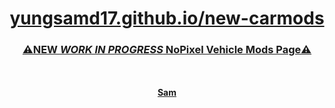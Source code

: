 <h1> <div align="center"><a href="https://yungsamd17.github.io/new-carmods/">yungsamd17.github.io/new-carmods</div> </h1>

<div align="center">
  <h3><b>⚠️NEW <em>WORK IN PROGRESS</em> NoPixel Vehicle Mods Page⚠️</b></h3>
  <br>
  <br>
  <b><a href="https://twitter.com/yungsamd17">Sam</a></b>
</div>

